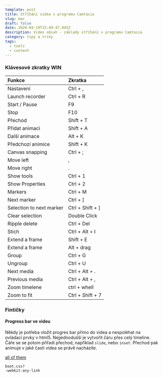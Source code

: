 ```yaml
---
template: post
title: Stříhání videa v programu Camtasia
slug: mac
draft: false
date: 2020-04-19T15:49:47.045Z
description: Video obsah - základy stříhání v programu Camtasia
category: tipy a triky
tags:
  - tools
  - content
---
```

### Klávesové zkratky WIN

Funkce | Zkratka
:--- | :---
Nastavení | Ctrl + ,
Launch recorder | Ctrl + R
Start / Pause | F9
Stop | F10
Přechod | Shift + T
Přidat animaci | Shift + A
Další animace  | Alt + K
Předchozí animice | Shift + K
Canvas snapping | Ctrl + ;
Move left | ,
Move right | .
Show tools | Ctrl + 1
Show Properties | Ctrl + 2
Markers | Ctrl + M
Next marker | Ctrl + ]
Selection to next marker| Ctrl + Shift + ]
Clear selection | Double Click
Ripple delete | Ctrl + Del
Stich | Ctrl + Alt + I
Extend a frame | Shift + E
Extend a frame | Alt + drag
Group | Ctrl + G
Ungroup | Ctrl + U
Next media | Ctrl + Alt + .
Previous media | Ctrl + Alt + ,
Zoom timelene | ctrl + whell
Zoom to fit | Ctrl + Shift + 7

### Fintičky
#### Progress bar ve videu
Někdy je potřeba vložit progres bar přímo do videa a nespoléhat na ovládací prvky v html5.
Nejjednodušší je vytvořit čáru přes celý timeline. Čáře se se potom přiřadí přechod, například `slide`, nebo `inset`. Přechod pak animuje v jaké časti videa se právě nacházíte. 
  

[all of them](https://support.techsmith.com/hc/en-us/articles/360023977031-Camtasia-2019-Shortcuts)

`boot.css?`  
`-webkit-any-link`
